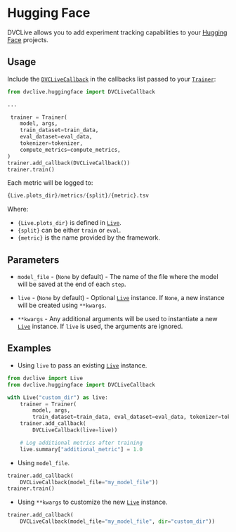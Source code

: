 # Hugging Face

DVCLive allows you to add experiment tracking capabilities to your
[Hugging Face](https://huggingface.co/) projects.

## Usage

Include the
[`DVCLiveCallback`](https://github.com/iterative/dvclive/blob/main/src/dvclive/huggingface.py)
in the callbacks list passed to your
[`Trainer`](https://huggingface.co/transformers/main_classes/trainer.html):

```python
from dvclive.huggingface import DVCLiveCallback

...

 trainer = Trainer(
    model, args,
    train_dataset=train_data,
    eval_dataset=eval_data,
    tokenizer=tokenizer,
    compute_metrics=compute_metrics,
)
trainer.add_callback(DVCLiveCallback())
trainer.train()
```

Each metric will be logged to:

```py
{Live.plots_dir}/metrics/{split}/{metric}.tsv
```

Where:

- `{Live.plots_dir}` is defined in [`Live`].
- `{split}` can be either `train` or `eval`.
- `{metric}` is the name provided by the framework.

## Parameters

- `model_file` - (`None` by default) - The name of the file where the model will
  be saved at the end of each `step`.

- `live` - (`None` by default) - Optional [`Live`] instance. If `None`, a new
  instance will be created using `**kwargs`.

- `**kwargs` - Any additional arguments will be used to instantiate a new
  [`Live`] instance. If `live` is used, the arguments are ignored.

## Examples

- Using `live` to pass an existing [`Live`] instance.

```python
from dvclive import Live
from dvclive.huggingface import DVCLiveCallback

with Live("custom_dir") as live:
    trainer = Trainer(
        model, args,
        train_dataset=train_data, eval_dataset=eval_data, tokenizer=tokenizer)
    trainer.add_callback(
        DVCLiveCallback(live=live))

    # Log additional metrics after training
    live.summary["additional_metric"] = 1.0
```

- Using `model_file`.

```python
trainer.add_callback(
    DVCLiveCallback(model_file="my_model_file"))
trainer.train()
```

- Using `**kwargs` to customize the new [`Live`] instance.

```python
trainer.add_callback(
    DVCLiveCallback(model_file="my_model_file", dir="custom_dir"))
```

[`live`]: /doc/dvclive/live
